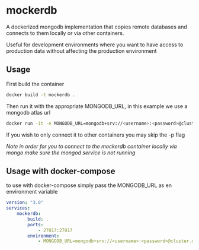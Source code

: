 # mockerdb

A dockerized mongodb implementation that copies remote databases and connects to them locally or via other containers.

Useful for development environments where you want to have access to production data without affecting the production environment

## Usage

First build the container
```bash
docker build -t mockerdb .
```
Then run it with the appropriate MONGODB_URL, in this example we use a mongodb atlas url
```bash
docker run -it -e MONGODB_URL=mongodb+srv://<username>:<password>@cluster.mongodb.net -p 27017:27017 mockerdb
```

If you wish to only connect it to other containers you may skip the -p flag

*Note in order for you to connect to the mockerdb container locally via mongo make sure the mongod service is not running*

## Usage with docker-compose

to use with docker-compose simply pass the MONGODB_URL as en environment variable
```yml
version: "3.0"
services:
    mockerdb:
        build: .
        ports:
            - 27017:27017
        environment:
            - MONGODB_URL=mongodb+srv://<username>:<password>@cluster.mongodb.net
```

